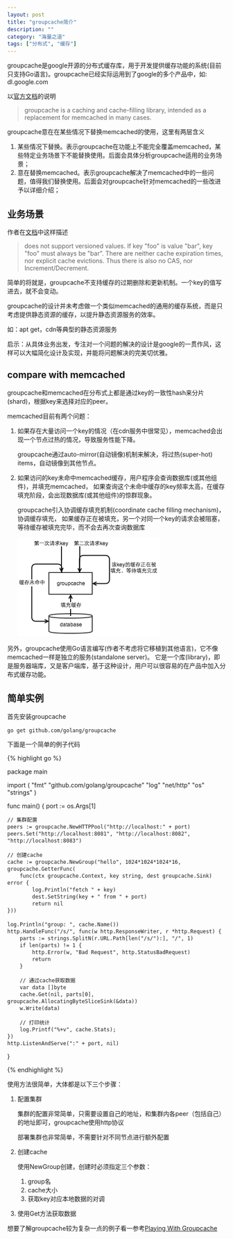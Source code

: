```yaml
---
layout: post
title: "groupcache简介"
description: ""
category: "海量之道"
tags: ["分布式", "缓存"]
---
```


groupcache是google开源的分布式缓存库，用于开发提供缓存功能的系统(目前只支持Go语言)。groupcache已经实际运用到了google的多个产品中，如: dl.google.com

以[官方文档](https://github.com/golang/groupcache/blob/master/README.md)的说明
    
> groupcache is a caching and cache-filling library, intended as a replacement for memcached in many cases.

groupcache意在在某些情况下替换memcached的使用，这里有两层含义

1. 某些情况下替换。表示groupcache在功能上不能完全覆盖memcached，某些特定业务场景下不能替换使用。后面会具体分析groupcache适用的业务场景；
2. 意在替换memcached。表示groupcache解决了memcached中的一些问题，值得我们替换使用。后面会对groupcache针对memcached的一些改进予以详细介绍；


## 业务场景

作者在[文档](https://github.com/golang/groupcache/blob/master/README.md)中这样描述

> does not support versioned values. If key "foo" is value "bar", key "foo" must always be "bar". 
> There are neither cache expiration times, nor explicit cache evictions. 
> Thus there is also no CAS, nor Increment/Decrement. 

简单的将就是，groupcache不支持缓存的过期删除和更新机制。一个key的值写进去，就不会变动。

groupcache的设计并未考虑做一个类似memcached的通用的缓存系统，而是只考虑提供静态资源的缓存，以提升静态资源服务的效率。

如：apt get，cdn等典型的静态资源服务

启示：从具体业务出发，专注对一个问题的解决的设计是google的一贯作风，这样可以大幅简化设计及实现，并能将问题解决的完美切优雅。

## compare with memcached

groupcache和memcached在分布式上都是通过key的一致性hash来分片(shard)，根据key来选择对应的peer。

memcached目前有两个问题：

1. 如果存在大量访问一个key的情况（在cdn服务中很常见），memcached会出现一个节点过热的情况，导致服务性能下降。
   
   groupcache通过auto-mirror(自动镜像)机制来解决，将过热(super-hot) items，自动镜像到其他节点。

2. 如果访问的key未命中memcached缓存，用户程序会查询数据库(或其他组件)，并填充memcached，
   如果查询这个未命中缓存的key频率太高，在缓存填充阶段，会出现数据库(或其他组件)的惊群现象。

   groupcache引入协调缓存填充机制(coordinate cache filling mechanism)，协调缓存填充，
   如果缓存正在被填充，另一个对同一个key的请求会被阻塞，等待缓存被填充完毕，而不会去再次查询数据库

   ![缓存填充机制](/media/pic/groupcache-cache-filling.png)

另外，groupcache使用Go语言编写(作者不考虑将它移植到其他语言)，它不像memcached一样是独立的服务(standalone server)。
它是一个库(library)，即是服务器端库，又是客户端库，基于这种设计，用户可以很容易的在产品中加入分布式缓存功能。

## 简单实例

首先安装groupcache

    go get github.com/golang/groupcache


下面是一个简单的例子代码

{% highlight go %}

package main

import (
    "fmt"
    "github.com/golang/groupcache"
    "log"
    "net/http"
    "os"
    "strings"
)

func main() {
    port := os.Args[1]

    // 集群配置
    peers := groupcache.NewHTTPPool("http://localhost:" + port)
    peers.Set("http://localhost:8081", "http://localhost:8082", "http://localhost:8083")

    // 创建cache
    cache := groupcache.NewGroup("hello", 1024*1024*1024*16, groupcache.GetterFunc(
        func(ctx groupcache.Context, key string, dest groupcache.Sink) error {
            log.Println("fetch " + key)
            dest.SetString(key + " from " + port)
            return nil 
    })) 
 
    log.Println("group: ", cache.Name())
    http.HandleFunc("/s/", func(w http.ResponseWriter, r *http.Request) {
        parts := strings.SplitN(r.URL.Path[len("/s/"):], "/", 1)
        if len(parts) != 1 { 
            http.Error(w, "Bad Request", http.StatusBadRequest)
            return
        }

        // 通过cache获取数据
        var data []byte
        cache.Get(nil, parts[0], groupcache.AllocatingByteSliceSink(&data))
        w.Write(data)
        
        // 打印统计
        log.Printf("%+v", cache.Stats);
    })  
    http.ListenAndServe(":" + port, nil)
}

{% endhighlight %}

使用方法很简单，大体都是以下三个步骤：

1. 配置集群
   
   集群的配置非常简单，只需要设置自己的地址，和集群内各peer（包括自己）的地址即可，groupcache使用http协议

   部署集群也非常简单，不需要针对不同节点进行额外配置

2. 创建cache

   使用NewGroup创建，创建时必须指定三个参数：

   1. group名
   2. cache大小
   3. 获取key对应本地数据的对调

3. 使用Get方法获取数据

想要了解groupcache较为复杂一点的例子看一参考[Playing With Groupcache](http://www.capotej.com/blog/2013/07/28/playing-with-groupcache/)

